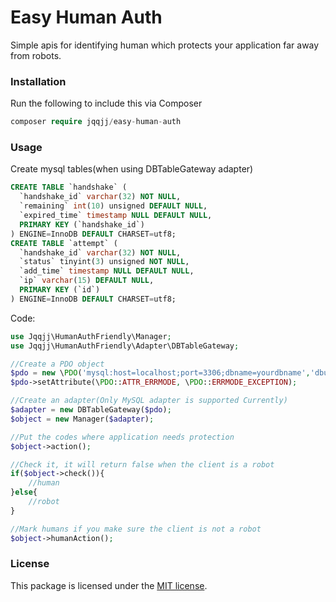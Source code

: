 # Easy Human Auth

Simple apis for identifying human which protects your application far away from robots.

### Installation

Run the following to include this via Composer
```php
composer require jqqjj/easy-human-auth
```
### Usage

Create mysql tables(when using  DBTableGateway adapter)
```sql
CREATE TABLE `handshake` (
  `handshake_id` varchar(32) NOT NULL,
  `remaining` int(10) unsigned DEFAULT NULL,
  `expired_time` timestamp NULL DEFAULT NULL,
  PRIMARY KEY (`handshake_id`)
) ENGINE=InnoDB DEFAULT CHARSET=utf8;
CREATE TABLE `attempt` (
  `handshake_id` varchar(32) NOT NULL,
  `status` tinyint(3) unsigned NOT NULL,
  `add_time` timestamp NULL DEFAULT NULL,
  `ip` varchar(15) DEFAULT NULL,
  PRIMARY KEY (`id`)
) ENGINE=InnoDB DEFAULT CHARSET=utf8;
```
Code:
```php
use Jqqjj\HumanAuthFriendly\Manager;
use Jqqjj\HumanAuthFriendly\Adapter\DBTableGateway;

//Create a PDO object
$pdo = new \PDO('mysql:host=localhost;port=3306;dbname=yourdbname','dbuser','dbpasswd');
$pdo->setAttribute(\PDO::ATTR_ERRMODE, \PDO::ERRMODE_EXCEPTION);

//Create an adapter(Only MySQL adapter is supported Currently)
$adapter = new DBTableGateway($pdo);
$object = new Manager($adapter);

//Put the codes where application needs protection
$object->action();

//Check it, it will return false when the client is a robot
if($object->check()){
	//human
}else{
	//robot
}

//Mark humans if you make sure the client is not a robot
$object->humanAction();
```

### License
This package is licensed under the [MIT license](http://opensource.org/licenses/MIT).
